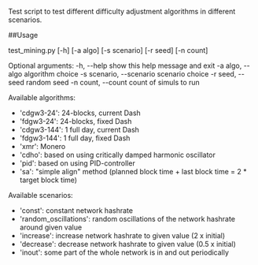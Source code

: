   Test script to test different difficulty adjustment algorithms in
different scenarios.

##Usage

test_mining.py [-h] [-a algo] [-s scenario] [-r seed] [-n count]

 Optional arguments:
  -h, --help            show this help message and exit
  -a algo, --algo       algorithm choice
  -s scenario, --scenario  scenario choice
  -r seed, --seed       random seed
  -n count, --count     count of simuls to run

Available algorithms:
   * 'cdgw3-24':  24-blocks, current Dash
   * 'fdgw3-24':  24-blocks, fixed Dash
   * 'cdgw3-144':  1 full day,  current Dash
   * 'fdgw3-144':  1 full day,  fixed Dash
   * 'xmr': Monero
   * 'cdho': based on using critically damped harmonic oscillator
   * 'pid': based on using PID-controller
   * 'sa': "simple align" method (planned block time + last block time = 2 * target block time)

Available scenarios:
   * 'const': constant network hashrate
   * 'random_oscillations': random oscillations of the network hashrate around given value
   * 'increase': increase network hashrate to given value (2 x initial)
   * 'decrease': decrease network hashrate to given value (0.5 x initial)
   * 'inout': some part of the whole network is in and out periodically
